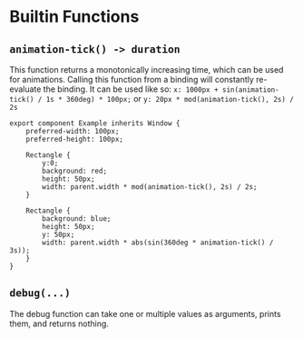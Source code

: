 # Builtin Functions

## `animation-tick() -> duration`

This function returns a monotonically increasing time, which can be used for animations.
Calling this function from a binding will constantly re-evaluate the binding.
It can be used like so: `x: 1000px + sin(animation-tick() / 1s * 360deg) * 100px;` or `y: 20px * mod(animation-tick(), 2s) / 2s `

```slint
export component Example inherits Window {
    preferred-width: 100px;
    preferred-height: 100px;

    Rectangle {
        y:0;
        background: red;
        height: 50px;
        width: parent.width * mod(animation-tick(), 2s) / 2s;
    }

    Rectangle {
        background: blue;
        height: 50px;
        y: 50px;
        width: parent.width * abs(sin(360deg * animation-tick() / 3s));
    }
}
```

## `debug(...)`

The debug function can take one or multiple values as arguments, prints them, and returns nothing.
